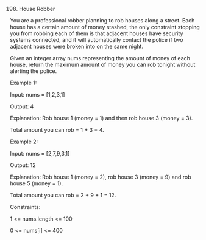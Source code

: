 198. House Robber

You are a professional robber planning to rob houses along a street. Each house has a certain amount of money stashed, 
the only constraint stopping you from robbing each of them is that adjacent houses have security systems connected, 
and it will automatically contact the police if two adjacent houses were broken into on the same night.

Given an integer array nums representing the amount of money of each house, 
return the maximum amount of money you can rob tonight without alerting the police.

Example 1:

Input: nums = [1,2,3,1]

Output: 4

Explanation: Rob house 1 (money = 1) and then rob house 3 (money = 3).

Total amount you can rob = 1 + 3 = 4.

Example 2:

Input: nums = [2,7,9,3,1]

Output: 12

Explanation: Rob house 1 (money = 2), rob house 3 (money = 9) and rob house 5 (money = 1).

Total amount you can rob = 2 + 9 + 1 = 12.

Constraints:

1 <= nums.length <= 100

0 <= nums[i] <= 400
